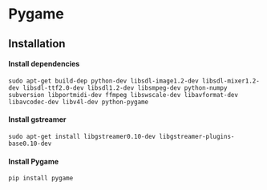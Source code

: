Pygame
======


Installation
--------------------------------------------------

#### Install dependencies
`sudo apt-get build-dep python-dev libsdl-image1.2-dev libsdl-mixer1.2-dev libsdl-ttf2.0-dev libsdl1.2-dev libsmpeg-dev python-numpy subversion libportmidi-dev ffmpeg libswscale-dev libavformat-dev libavcodec-dev libv4l-dev python-pygame`

#### Install gstreamer
`sudo apt-get install libgstreamer0.10-dev libgstreamer-plugins-base0.10-dev`

#### Install Pygame
`pip install pygame`